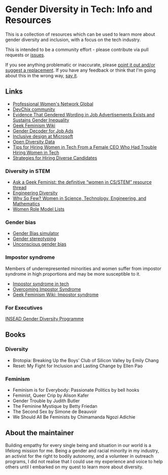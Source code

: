 # Gender Diversity in Tech: Info and Resources

This is a collection of resources which can be used to learn more about gender diversity and inclusion, with a focus on the tech industry.

This is intended to be a community effort - please contribute via pull requests or [issues](https://github.com/vlvagerviwager/gender-diversity-info/issues). 

If you see anything problematic or inaccurate, please [point it out and/or suggest a replacement](https://github.com/vlvagerviwager/gender-diversity-info/issues). If you have any feedback or think that I'm going about this in the wrong way, [say it](https://github.com/vlvagerviwager/gender-diversity-info/issues).

## Links

- [Professional Women's Network Global](https://pwnglobal.net/)
- [DevChix community](http://www.devchix.com/)
- [Evidence That Gendered Wording in Job Advertisements Exists and Sustains Gender Inequality](http://gap.hks.harvard.edu/evidence-gendered-wording-job-advertisements-exists-and-sustains-gender-inequality)
- [Geek Feminism Wiki](http://geekfeminism.wikia.com/)
- [Gender Decoder for Job Ads](http://gender-decoder.katmatfield.com/)
- [Inclusive design at Microsoft](https://www.microsoft.com/en-us/design/inclusive)
- [Open Diversity Data](http://opendiversitydata.org/)
- [Tips for Hiring Women in Tech From a Female CEO Who Had Trouble Hiring Women in Tech](https://women2.com/2018/07/17/tips-for-hiring-women-in-tech-from-a-female-ceo-who-had-trouble-hiring-women-in-tech/)
- [Strategies for Hiring Diverse Candidates](https://code.likeagirl.io/strategies-for-hiring-diverse-candidates-4d86ad693762?gi=e032f84fc443)

### Diversity in STEM

- [Ask a Geek Feminist: the definitive “women in CS/STEM” resource thread](https://geekfeminism.org/2010/05/31/ask-a-geek-feminist-the-definitive-women-in-csstem-resource-thread/)
- [Engineering Diversity](https://dev.to/suedeyloh/engineering-diversity-48o3)
- [Why So Few? Women in Science, Technology, Engineering, and Mathematics](https://www.aauw.org/research/why-so-few/)
- [Women Role Model Lists](https://www.out-standing.org/heroes/)

### Gender bias

- [Gender Bias simulator](http://doesgenderbiasmatter.com/)
- [Gender stereotyping](http://adage.com/article/global-news/u-k-bands-gender-stereotypes-ads/309785/)
- [Unconscious gender bias](https://www.huffingtonpost.com/lisa-marie-jenkins/unconscious-gender-bias-e_b_7447524.html)

### Impostor syndrome

Members of underrepresented minorities and women suffer from impostor syndrome in high proportions and may be more susceptible to it.

- [Impostor syndrome in tech](http://juliepagano.com/blog/2013/11/02/it-s-dangerous-to-go-alone-battling-the-invisible-monsters-in-tech/)
- [Overcoming Impostor Syndrome](https://medium.com/the-only-woman-in-the-room/overcoming-impostor-syndrome-bdae04e46ec5)
- [Geek Feminism Wiki: Impostor syndrome](http://geekfeminism.wikia.com/wiki/Impostor_syndrome)

### For Executives

[INSEAD Gender Diversity Programme](https://www.insead.edu/executive-education/open-online-programmes/insead-gender-diversity-programme)

## Books

### Diversity

- Brotopia: Breaking Up the Boys' Club of Silicon Valley by Emily Chang
- Reset: My Fight for Inclusion and Lasting Change by Ellen Pao

### Feminism

- Feminism is for Everybody: Passionate Politics by bell hooks
- Feminist, Queer Crip by Alison Kafer
- Gender Trouble by Judith Butler
- The Feminine Mystique by Betty Friedan
- The Second Sex by Simone de Beauvoir
- We Should All Be Feminists by Chimamanda Ngozi Adichie

## About the maintainer

Building empathy for every single being and situation in our world is a lifelong mission for me. Being a gender and racial minority in my industry, an activist for the right to bodily autonomy, and a volunteer in outreach programs, I did not realise that I could use my experience and voice to help others until I embarked on my quest to learn more about diversity. 
